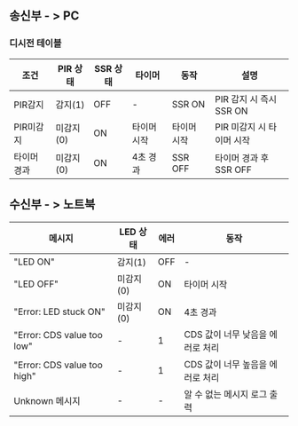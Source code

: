 ## 송신부 - > PC 
### 디시전 테이블 
| 조건       | PIR 상태 |  SSR 상태  | 타이머    | 동작      |       설명          |
|------------|----------|-----------|-----------|----------|----------------------|
| PIR감지        | 감지(1)  |OFF      |     -      | SSR ON    |PIR 감지 시 즉시 SSR ON|
| PIR미감지       | 미감지(0) |  ON    | 타이머 시작 | 타이머 시작|PIR 미감지 시 타이머 시작|
| 타이머 경과     | 미감지(0)| ON     | 4초 경과    | SSR OFF   |타이머 경과 후 SSR OFF |



## 수신부 - > 노트북 
| 메시지       | LED 상태  |  에러    | 동작       |  
|------------|----------  |-----------|-----------|
| "LED ON"    | 감지(1)  |OFF      |     -      | SSR ON    |
|"LED OFF"        | 미감지(0) |  ON    | 타이머 시작 | 타이머 시작|
| "Error: LED stuck ON"  | 미감지(0)| ON     | 4초 경과    | SSR OFF   |
|"Error: CDS value too low"| - | 1      |CDS 값이 너무 낮음을 에러로 처리 |
|"Error: CDS value too high"|-| 1   |CDS 값이 너무 높음을 에러로 처리 |
|Unknown 메시지| - | - | 알 수 없는 메시지 로그 출력|
